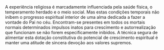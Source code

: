 ﻿A experiência religiosa é marcadamente influenciada pela saúde física, o temperamento herdado e o meio social. Mas estas condições temporais não inibem o progresso espiritual interior de uma alma dedicada a fazer a vontade do Pai no céu. Encontram-se presentes em todos os mortais normais determinados impulsos inatos para crescimento e autorrealização que funcionam se não forem especificamente inibidos. A técnica segura de alimentar esta dotação constitutiva do potencial de crescimento espiritual é manter uma atitude de sincera devoção aos valores supremos.